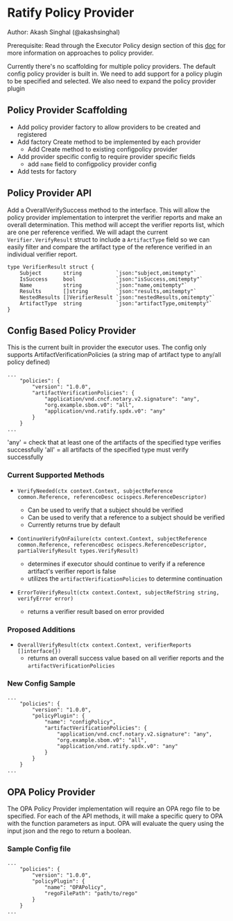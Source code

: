 # Ratify Policy Provider
Author: Akash Singhal (@akashsinghal)

Prerequisite: Read through the Executor Policy design section of this [doc](https://github.com/ratify-project/ratify/tree/main/docs#executor-policy-specification) for more information on approaches to policy provider.

Currently there's no scaffolding for multiple policy providers. The default config policy provider is built in. We need to add support for a policy plugin to be specified and selected. We also need to expand the policy provider plugin 

## Policy Provider Scaffolding

- Add policy provider factory to allow providers to be created and registered
- Add factory Create method to be implemented by each provider
    - Add Create method to existing configpolicy provider
- Add provider specific config to require provider specific fields
    - add `name` field to configpolicy provider config
- Add tests for factory

## Policy Provider API

Add a OverallVerifySuccess method to the interface. This will allow the policy provider implementation to interpret the verifier reports and make an overall determination. This method will accept the verifier reports list, which are one per reference verified. We will adapt the current `Verifier.VerifyResult` struct to include a `ArtifactType` field so we can easily filter and compare the artifact type of the reference verified in an individual verifier report.

```
type VerifierResult struct {
	Subject       string           `json:"subject,omitempty"`
	IsSuccess     bool             `json:"isSuccess,omitempty"`
	Name          string           `json:"name,omitempty"`
	Results       []string         `json:"results,omitempty"`
	NestedResults []VerifierResult `json:"nestedResults,omitempty"`
	ArtifactType  string           `json:"artifactType,omitempty"`
}
```

## Config Based Policy Provider

This is the current built in provider the executor uses. The config only supports ArtifactVerificationPolicies (a string map of artifact type to any/all policy defined)

```
...
    "policies": {
        "version": "1.0.0",
        "artifactVerificationPolicies": {
            "application/vnd.cncf.notary.v2.signature": "any",
            "org.example.sbom.v0": "all",
            "application/vnd.ratify.spdx.v0": "any"
        }
    }
...
```

'any' = check that at least one of the artifacts of the specified type verifies successfully
'all' = all artifacts of the specified type must verify successfully

### Current Supported Methods

- `VerifyNeeded(ctx context.Context, subjectReference common.Reference, referenceDesc ocispecs.ReferenceDescriptor)`
    - Can be used to verify that a subject should be verified
    - Can be used to verify that a reference to a subject should be verified
    - Currently returns true by default

- `ContinueVerifyOnFailure(ctx context.Context, subjectReference common.Reference, referenceDesc ocispecs.ReferenceDescriptor, partialVerifyResult types.VerifyResult)`
    - determines if executor should continue to verify if a reference artifact's verifier report is false
    - utilizes the `artifactVerificationPolicies` to determine continuation

- `ErrorToVerifyResult(ctx context.Context, subjectRefString string, verifyError error)`
    - returns a verifier result based on error provided

### Proposed Additions
- `OverallVerifyResult(ctx context.Context, verifierReports []interface{})`
    - returns an overall success value based on all verifier reports and the `artifactVerificationPolicies`

### New Config Sample

```
...
    "policies": {
        "version": "1.0.0",
        "policyPlugin": {
            "name": "configPolicy",
            "artifactVerificationPolicies": {
                "application/vnd.cncf.notary.v2.signature": "any",
                "org.example.sbom.v0": "all",
                "application/vnd.ratify.spdx.v0": "any"
            }
        }
    }
...
```

## OPA Policy Provider

The OPA Policy Provider implementation will require an OPA rego file to be specified. For each of the API methods, it will make a specific query to OPA with the function parameters as input. OPA will evaluate the query using the input json and the rego to return a boolean. 

### Sample Config file
```
...
    "policies": {
        "version": "1.0.0",
        "policyPlugin": {
            "name": "OPAPolicy",
            "regoFilePath": "path/to/rego"
        }
    }
...
```

          
